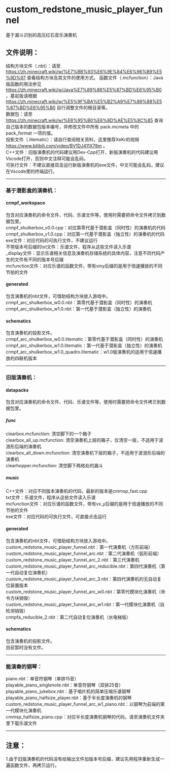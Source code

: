 # custom_redstone_music_player_funnel  
基于漏斗识别的高压红石音乐演奏机  
## 文件说明：  
结构方块文件（.nbt）：请至 https://zh.minecraft.wiki/w/%E7%BB%93%E6%9E%84%E6%96%B9%E5%9D%97 查看结构方块及其文件的使用方式。
函数文件（.mcfunction）：Java 版函数的用法参见 https://zh.minecraft.wiki/w/Java%E7%89%88%E5%87%BD%E6%95%B0 ，基岩版请根据 https://zh.minecraft.wiki/w/%E5%9F%BA%E5%B2%A9%E7%89%88%E5%87%BD%E6%95%B0 自行调整文件的根目录等。  
数据包：请至 https://zh.minecraft.wiki/w/%E6%95%B0%E6%8D%AE%E5%8C%85 查询自己版本的数据包版本编号，并修改文件中所有 pack.mcmeta 中的 pack_format 一项的值。  
投影文件（.litematic）：请自行查阅相关资料，这里推荐XeKr的视频 https://www.bilibili.com/video/BV1DJ411X78m 。  
C++文件：旧版演奏机的代码建议用Dev-Cpp打开，新版演奏机的代码建议用Vscode打开，否则中文注释可能会乱码。  
可执行文件：不建议直接双击运行新版演奏机的exe文件，中文可能会乱码，建议在Vscode里的终端运行。  

---

### 基于潜影盒的演奏机：  

#### crmpf_workspace  
包含对应演奏机的命令文件、代码、乐谱文件等，使用时需要把命令文件拷贝到数据包里。  
crmpf_shulkerbox_v0.0.cpp：对应第零代基于潜影盒（同时性）的演奏机的代码  
crmpf_shulkerbox_v1.0.cpp：对应第一代基于潜影盒（独立性）的演奏机的代码
exe文件：对应代码的可执行文件，不建议运行  
不带版本号后缀的txt文件：乐谱文件，程序从这些文件读入乐谱  
_display文件：显示乐谱相关信息及演奏机存储系统的具体内容，注意不同代码产生的文件有不同的版本号后缀  
mcfunction文件：对应乐谱的函数文件，带有xiny后缀的是用于倍速播放的不同节拍的文件  

#### generated  
包含演奏机的nbt文件，可借助结构方块放入游戏中。  
crmpf_arc_shulkerbox_w0.0.nbt：第零代基于潜影盒（同时性）的演奏机  
crmpf_arc_shulkerbox_w1.0.nbt：第一代基于潜影盒（独立性）的演奏机  

#### schematics  
包含演奏机的投影文件。  
crmpf_arc_shulkerbox_w0.0.litematic：第零代基于潜影盒（同时性）的演奏机  
crmpf_arc_shulkerbox_w1.0.litematic：第一代基于潜影盒（独立性）的演奏机  
crmpf_arc_shulkerbox_w1.0_quadro.litematic：w1.0版演奏机的适用于倍速播放的四联机版本  

---

### 旧版演奏机：  

#### datapacks  
包含对应演奏机的命令文件、代码、乐谱文件等，使用时需要把命令文件拷贝到数据包里。  
##### func  
clearbox.mcfunction: 清空脚下的一个箱子  
clearbox_all_up.mcfunction: 清空演奏机上层的箱子，仅清空一层，不适用于波浪形后端的演奏机  
clearbox_all_down.mcfunction: 清空演奏机下层的箱子，不适用于波浪形后端的演奏机  
clearhopper.mcfunction: 清空脚下两格处的漏斗  
##### music  
C++文件：对应不同版本演奏机的代码，最新的版本是cmmsp_fast.cpp  
txt文件：乐谱文件，程序从这些文件读入乐谱  
mcfunction文件：对应乐谱的函数文件，带有vx_y后缀的是用于倍速播放的不同节拍的文件  
exe文件：对应代码的可执行文件，可直接点击运行  

#### generated  
包含演奏机的nbt文件，可借助结构方块放入游戏中。  
custom_redstone_music_player_funnel.nbt：第一代演奏机（方形前端）  
custom_redstone_music_player_funnel_arc.nbt：第二代演奏机（弧形前端）  
custom_redstone_music_player_funnel_arc_2.nbt：第三代演奏机  
custom_redstone_music_player_funnel_arc_reducible.nbt：第四代演奏机（第一代自动复位演奏机）  
custom_redstone_music_player_funnel_arc_3.nbt：第四代演奏机的无自动复位装置版本  
custom_redstone_music_player_funnel_arc_w0.nbt：第零代模块化演奏机（命令方块销毁）  
custom_redstone_music_player_funnel_arc_w1.nbt：第一代模块化演奏机（自检测销毁）  
crmpfa_reducible_2.nbt：第二代自动复位演奏机（水电梯版）  

#### schematics  
包含演奏机的投影文件。  
目前暂时没有文件。  

---

### 能演奏的钢琴：  
piano.nbt：单音符钢琴（单排15音）  
playable_piano_singlenote.nbt：单音符钢琴（双排25音）  
playable_piano_jukebox.nbt：基于唱片机的简单压缩乐谱钢琴  
playable_piano_halfsize_player.nbt：基于半长度演奏机的钢琴  
custom_redstone_music_player_funnel_arc_w1_piano.nbt：以钢琴为前端的第一代模块化演奏机  
cmmsp_halfsize_piano.cpp：对应半长度演奏机钢琴的代码，请至演奏机文件夹里下载乐谱文件  

---

## 注意：  
1.由于旧版演奏机的代码没有给输出文件加版本号后缀，建议先用程序重新生成一遍函数文件，再拷贝运行。    
